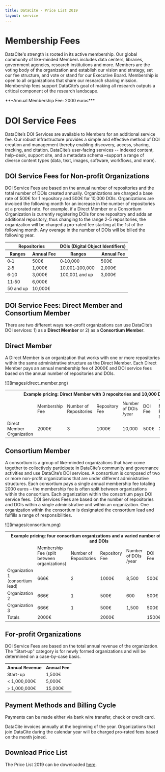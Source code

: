 ```yaml
---
title: DataCite - Price List 2019
layout: service
---
```


# Membership Fees

DataCite's strength is rooted in its active membership. Our global community of like-minded Members includes data centers, libraries, government agencies, research institutions and more. Members are the voting body of the organization and establish our vision and strategy, set our fee structure, and vote or stand for our Executive Board. Membership is open to all organizations that share our research sharing mission. Membership fees support DataCite’s goal of making all research outputs a critical component of the research landscape.

<div class="row text-center">***Annual Membership Fee: 2000 euros***</div>

# DOI Service Fees

DataCite’s DOI Services are available to Members for an additional service fee. Our robust infrastructure provides a simple and effective method of DOI creation and management thereby enabling discovery, access, sharing, tracking, and citation. DataCite’s user-facing services -- indexed content, help-desk, support site, and a metadata schema –support a range of diverse content types (data, text, images, software, workflows, and more).

## DOI Service Fees for Non‐profit Organizations

DOI Service Fees are based on the annual number of repositories and the total number of DOIs created annually. Organizations are charged a base rate of 500€ for 1 repository and 500€ for 10,000 DOIs.  Organizations are invoiced the following month for an increase in the number of repositories at a prorated rate.  For example, if a Direct Member or a Consortium Organization is currently registering DOIs for one repository and adds an additional repository, thus changing to the range 2-5 repositories, the organization will be charged a pro-rated fee starting at the 1st of the following month. Any overage in the number of DOIs will be billed the following year.

<table class="table pricing">
<thead>
<tr>
<th colspan="2">Repositories</th>
<th colspan="2">DOIs (Digital Object Identifiers)</th>
</tr>
<tr>
<th>Ranges</th>
<th>Annual Fee</th>
<th>Ranges</th>
<th>Annual Fee</th>
</tr>
</thead>
<tbody>
<tr>
<td>0‐1</td>
<td>500€</td>
<td>0‐10,000</td>
<td>500€</td>
</tr>
<tr>
<td>2‐5</td>
<td>1,000€</td>
<td>10,001‐100,000</td>
<td>2,000€</td>
</tr>
<tr>
<td>6‐10</td>
<td>3,000€</td>
<td>100,001 and up</td>
<td>3,000€</td>
</tr>
<tr>
<td>11‐50</td>
<td>6,000€</td>
<td></td>
<td></td>
</tr>
<tr>
<td>50 and up</td>
<td>10,000€</td>
<td></td>
<td></td>
</tr>
</tbody>
</table>

## DOI Service Fees: Direct Member and Consortium Member

There are two different ways non-profit organizations can use DataCite’s DOI services: 1) as a **Direct Member** or 2) as a **Consortium Member**.

## Direct Member

A Direct Member is an organization that works with one or more repositories within the same administrative structure as the Direct Member. Each Direct Member pays an annual membership fee of 2000€ and DOI service fees based on the annual number of repositories and DOIs.

<div class="section-img-small">
  ![](images/direct_member.png)
</div>

<table class="table pricing">
<tr>
<th class="text-left" colspan="7">Example pricing: Direct Member with 3 repositories and 10,000 DOIs</th>
</tr>
<tr>
<td></td>
<td>Membership Fee</td>
<td>Number of Repositories</td>
<td>Repository Fee</td>
<td>Number of DOIs /year</td>
<td>DOI Fee</td>
<td>Total Membership Fee and Service Fee</td>
</tr>
<tr>
<td>Direct Member Organization</td>
<td> 2000€</td>
<td>3</td>
<td> 1000€</td>
<td>10,000</td>
<td>500€</td>
<td> 3500€</td>
</tr>
</table>

## Consortium Member

A consortium is a group of like-minded organizations that have come together to collectively participate in DataCite’s community and governance activities and use DataCite’s DOI services. A consortium is composed of two or more non-profit organizations that are under different administrative structures. Each consortium pays a single annual membership fee totaling 2000 euros – the membership fee is often split between organizations within the consortium. Each organization within the consortium pays DOI service fees.  DOI Services Fees are based on the number of repositories and DOIs within a single administrative unit within an organization. One organization within the consortium is designated the consortium lead and fulfills a range of responsibilities.

<div class="section-img">
  ![](images/consortium.png)
</div>

<table class="table pricing">
<tr>
<th colspan="7">Example pricing: four consortium organizations and a varied number of repositories and DOIs</th>
</tr>
<tr>
<td></td>
<td>Membership Fee (split between organizations)</td>
<td>Number of Repositories</td>
<td>Repository Fee</td>
<td>Number of DOIs /year</td>
<td>DOI Fee</td>
<td>Total Membership Fee and Service Fee</td>
</tr>
<tr>
<td>Organization 1 (consortium lead)</td>
<td> 666€</td>
<td>2</td>
<td> 1000€</td>
<td>8,500</td>
<td> 500€</td>
<td> 2166€</td>
</tr>
<tr>
<td>Organization 2</td>
<td>666€</td>
<td>1</td>
<td> 500€</td>
<td>600</td>
<td>500€</td>
<td>1666€</td>
</tr>
<tr>
<td>Organization 3</td>
<td>666€</td>
<td>1</td>
<td> 500€</td>
<td>1,500</td>
<td> 500€</td>
<td>1666€</td>
</tr>
<tr>
<td>Totals</td>
<td>2000€</td>
<td></td>
<td> 2000€</td>
<td></td>
<td>1500€</td>
<td> 5500€</td>
</tr>
</table>

## For‐profit Organizations

DOI Service Fees are based on the total annual revenue of the organization. The "Start‐up" category is for newly formed organizations and will be determined on a case-by-case basis.

<table class="table pricing">
<tr>
<th>Annual Revenue</th>
<th>Annual Fee</th>
</tr>
<tr>
<td>Start-up</td>
<td>1,500€</td>
</tr>
<tr>
<td>&lt; 1,000,000€</td>
<td>5,000€</td>
</tr>
<tr>
<td>&gt; 1,000,000€</td>
<td>15,000€</td>
</tr>
</table>

## Payment Methods and Billing Cycle

Payments can be made either via bank wire transfer, check or credit card.

DataCite invoices annually at the beginning of the year. Organizations that join DataCite during the calendar year will be charged pro-rated fees based on the month joined.

## Download Price List

The Price List 2019 can be downloaded [here](/assets/DataCitePriceList2019.pdf).
